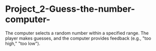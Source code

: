 # Project_2-Guess-the-number-computer-
The computer selects a random number within a specified range. The player makes guesses, and the computer provides feedback (e.g., "too high," "too low").   
